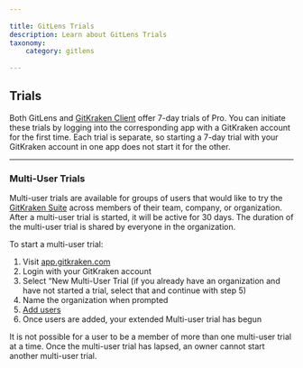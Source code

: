```yaml
--- 
 
title: GitLens Trials 
description: Learn about GitLens Trials 
taxonomy: 
    category: gitlens
     
--- 
```

 
## Trials 

Both GitLens and [GitKraken Client](https://help.gitkraken.com/gitkraken-client/gitkraken-client-home/) offer 7-day trials of Pro. You can initiate these trials by logging into the corresponding app with a GitKraken account for the first time. Each trial is separate, so starting a 7-day trial with your GitKraken account in one app does not start it for the other. 
 
*** 
 
### Multi-User Trials 

Multi-user trials are available for groups of users that would like to try the [GitKraken Suite](www.gitkraken.com/suite) across members of their team, company, or organization. After a multi-user trial is started, it will be active for 30 days. The duration of the multi-user trial is shared by everyone in the organization. 
 
To start a multi-user trial: 
 
1. Visit [app.gitkraken.com](https://app.gitkraken.com/) 
2. Login with your GitKraken account 
3. Select “New Multi-User Trial (if you already have an organization and have not started a trial, select that and continue with step 5) 
4. Name the organization when prompted 
5. [Add users](/gitlens/gitlens-organization/#add-users) 
6. Once users are added, your extended Multi-user trial has begun 
 
<div class='callout callout--basic'> 
   	<p>It is not possible for a user to be a member of more than one multi-user trial at a time. Once the multi-user trial has lapsed, an owner cannot start another multi-user trial.</p> 
</div> 